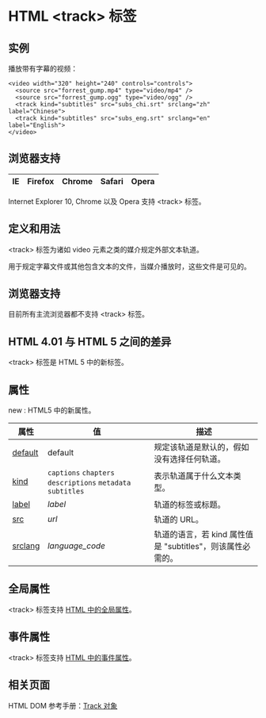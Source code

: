 # HTML &lt;track&gt; 标签

## 实例

播放带有字幕的视频：

```
<video width="320" height="240" controls="controls">
  <source src="forrest_gump.mp4" type="video/mp4" />
  <source src="forrest_gump.ogg" type="video/ogg" />
  <track kind="subtitles" src="subs_chi.srt" srclang="zh" label="Chinese">
  <track kind="subtitles" src="subs_eng.srt" srclang="en" label="English">
</video>

```

## 浏览器支持

| IE | Firefox | Chrome | Safari | Opera |
| --- | --- | --- | --- | --- |

Internet Explorer 10, Chrome 以及 Opera 支持 &lt;track&gt; 标签。

## 定义和用法

&lt;track&gt; 标签为诸如 video 元素之类的媒介规定外部文本轨道。

用于规定字幕文件或其他包含文本的文件，当媒介播放时，这些文件是可见的。

## 浏览器支持

目前所有主流浏览器都不支持 &lt;track&gt; 标签。

## HTML 4.01 与 HTML 5 之间的差异

&lt;track&gt; 标签是 HTML 5 中的新标签。

## 属性

new : HTML5 中的新属性。

| 属性 | 值 | 描述 |
| --- | --- | --- |
| [default](/tags/att_track_default.asp "HTML5 &lt;track&gt; default 属性") | default | 规定该轨道是默认的，假如没有选择任何轨道。 |
| [kind](/tags/att_track_kind.asp "HTML5 &lt;track&gt; kind 属性") |   `captions`   `chapters`   `descriptions`   `metadata`   `subtitles` | 表示轨道属于什么文本类型。 |
| [label](/tags/att_track_label.asp "HTML5 &lt;track&gt; label 属性") | _label_ | 轨道的标签或标题。 |
| [src](/tags/att_track_src.asp "HTML5 &lt;track&gt; src 属性") | _url_ | 轨道的 URL。 |
| [srclang](/tags/att_track_srclang.asp "HTML5 &lt;track&gt; srclang 属性") | *language_code* | 轨道的语言，若 kind 属性值是 "subtitles"，则该属性必需的。 |

## 全局属性

&lt;track&gt; 标签支持 [HTML 中的全局属性](/tags/html_ref_standardattributes.asp)。

## 事件属性

&lt;track&gt; 标签支持 [HTML 中的事件属性](/tags/html_ref_eventattributes.asp)。

## 相关页面

HTML DOM 参考手册：[Track 对象](/jsref/dom_obj_track.asp "HTML DOM Track 对象")
